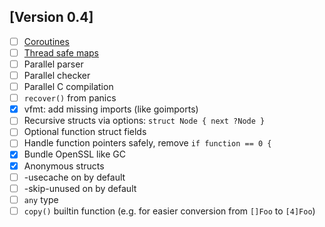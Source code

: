 ## [Version 0.4]
- [ ] [Coroutines](https://github.com/vlang/v/discussions/11582)
- [ ] [Thread safe maps](https://github.com/vlang/v/discussions/11729)
- [ ] Parallel parser
- [ ] Parallel checker
- [ ] Parallel C compilation
- [ ] `recover()` from panics
- [x] vfmt: add missing imports (like goimports)
- [ ] Recursive structs via options: `struct Node { next ?Node }`
- [ ] Optional function struct fields
- [ ] Handle function pointers safely, remove `if function == 0 {`
- [x] Bundle OpenSSL like GC
- [x] Anonymous structs
- [ ] -usecache on by default
- [ ] -skip-unused on by default
- [ ] `any` type
- [ ] `copy()` builtin function (e.g. for easier conversion from `[]Foo` to `[4]Foo`)
